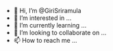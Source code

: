 - 👋 Hi, I’m @GiriSriramula
- 👀 I’m interested in ...
- 🌱 I’m currently learning ...
- 💞️ I’m looking to collaborate on ...
- 📫 How to reach me ...

<!---
GiriSriramula/GiriSriramula is a ✨ special ✨ repository because its `README.md` (this file) appears on your GitHub profile.
You can click the Preview link to take a look at your changes.
--->
